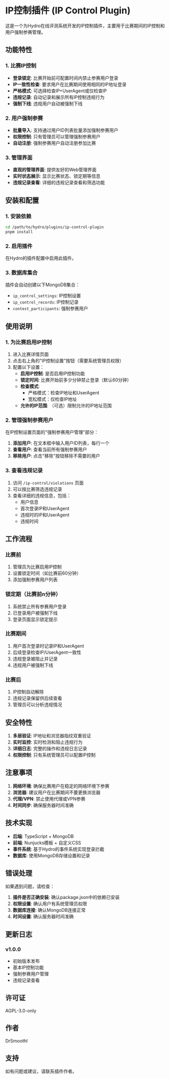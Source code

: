 # IP控制插件 (IP Control Plugin)

这是一个为Hydro在线评测系统开发的IP控制插件，主要用于比赛期间的IP控制和用户强制参赛管理。

## 功能特性

### 1. 比赛IP控制
- **登录锁定**: 比赛开始前可配置时间内禁止参赛用户登录
- **IP一致性检查**: 要求用户在比赛期间使用相同的IP地址登录
- **严格模式**: 可选择检查IP+UserAgent或仅检查IP
- **违规记录**: 自动记录和展示所有IP控制违规行为
- **强制下线**: 违规用户自动被强制下线

### 2. 用户强制参赛
- **批量导入**: 支持通过用户ID列表批量添加强制参赛用户
- **权限控制**: 只有管理员可以管理强制参赛用户
- **自动注册**: 强制参赛用户自动注册参加比赛

### 3. 管理界面
- **直观的管理界面**: 提供友好的Web管理界面
- **实时状态展示**: 显示比赛状态、锁定期等信息
- **违规记录查看**: 详细的违规记录查看和筛选功能

## 安装和配置

### 1. 安装依赖
```bash
cd /path/to/hydro/plugins/ip-control-plugin
pnpm install
```

### 2. 启用插件
在Hydro的插件配置中启用此插件。

### 3. 数据库集合
插件会自动创建以下MongoDB集合：
- `ip_control_settings`: IP控制设置
- `ip_control_records`: IP控制记录
- `contest_participants`: 强制参赛用户

## 使用说明

### 1. 为比赛启用IP控制

1. 进入比赛详情页面
2. 点击右上角的"IP控制设置"按钮（需要系统管理员权限）
3. 配置以下设置：
   - **启用IP控制**: 是否启用IP控制功能
   - **锁定时间**: 比赛开始前多少分钟禁止登录（默认60分钟）
   - **检查模式**: 
     - 严格模式：检查IP地址和UserAgent
     - 宽松模式：仅检查IP地址
   - **允许的IP范围**: （可选）限制允许的IP地址范围

### 2. 管理强制参赛用户

在IP控制设置页面的"强制参赛用户管理"部分：

1. **添加用户**: 在文本框中输入用户ID列表，每行一个
2. **查看用户**: 查看当前所有强制参赛用户
3. **移除用户**: 点击"移除"按钮移除不需要的用户

### 3. 查看违规记录

1. 访问 `/ip-control/violations` 页面
2. 可以按比赛筛选违规记录
3. 查看详细的违规信息，包括：
   - 用户信息
   - 首次登录IP和UserAgent
   - 违规时的IP和UserAgent
   - 违规时间

## 工作流程

### 比赛前
1. 管理员为比赛启用IP控制
2. 设置锁定时间（如比赛前60分钟）
3. 添加强制参赛用户列表

### 锁定期（比赛前n分钟）
1. 系统禁止所有参赛用户登录
2. 已登录用户被强制下线
3. 登录页面显示锁定提示

### 比赛期间
1. 用户首次登录时记录IP和UserAgent
2. 后续登录检查IP/UserAgent一致性
3. 违规登录被阻止并记录
4. 违规用户被强制下线

### 比赛后
1. IP控制自动解除
2. 违规记录保留供后续查看
3. 管理员可以分析违规情况

## 安全特性

1. **多层验证**: IP地址和浏览器指纹双重验证
2. **实时监控**: 实时检测和阻止违规行为
3. **详细日志**: 完整的操作和违规日志记录
4. **权限控制**: 只有系统管理员可以配置IP控制

## 注意事项

1. **网络环境**: 确保比赛用户在稳定的网络环境下参赛
2. **浏览器**: 建议用户在比赛期间不要更换浏览器
3. **代理/VPN**: 禁止使用代理或VPN参赛
4. **时间同步**: 确保服务器时间准确

## 技术实现

- **后端**: TypeScript + MongoDB
- **前端**: Nunjucks模板 + 自定义CSS
- **事件系统**: 基于Hydro的事件系统实现登录拦截
- **数据库**: 使用MongoDB存储设置和记录

## 错误处理

如果遇到问题，请检查：

1. **插件是否正确安装**: 确认package.json中的依赖已安装
2. **权限设置**: 确认用户有系统管理员权限
3. **数据库连接**: 确认MongoDB连接正常
4. **时间设置**: 确认服务器时间准确

## 更新日志

### v1.0.0
- 初始版本发布
- 基本IP控制功能
- 强制参赛用户管理
- 违规记录查看

## 许可证

AGPL-3.0-only

## 作者

DrSmoothl

## 支持

如有问题或建议，请联系插件作者。
